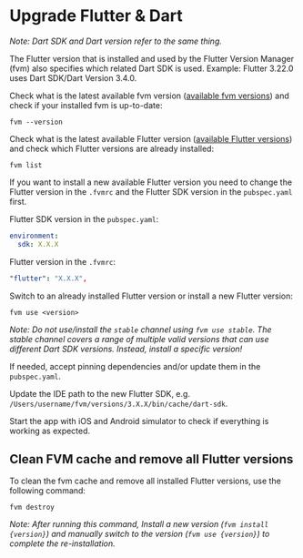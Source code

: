 # Upgrade Flutter & Dart

*Note: Dart SDK and Dart version refer to the same thing.*

The Flutter version that is installed and used by the Flutter Version Manager (fvm) also specifies which related Dart SDK is used.
Example: Flutter 3.22.0 uses Dart SDK/Dart Version 3.4.0.

Check what is the latest available fvm version ([available fvm versions](https://pub.dev/packages/fvm/versions)) and check if your installed fvm is up-to-date:

```shell
fvm --version
```

Check what is the latest available Flutter version ([available Flutter versions](https://flutter-ko.dev/development/tools/sdk/releases?tab=macos)) and check which Flutter versions are already installed:

```shell
fvm list
```

If you want to install a new available Flutter version you need to change the Flutter version in the `.fvmrc` and the Flutter SDK version in the `pubspec.yaml` first.

Flutter SDK version in the `pubspec.yaml`:

```yaml
environment:
  sdk: X.X.X
```

Flutter version in the `.fvmrc`:

```yaml
"flutter": "X.X.X",
```

Switch to an already installed Flutter version or install a new Flutter version:

```shell
fvm use <version>
```

*Note: Do not use/install the `stable` channel using `fvm use stable`. The stable channel covers a range of multiple valid versions that can use different Dart SDK versions. Instead, install a specific version!*

If needed, accept pinning dependencies and/or update them in the `pubspec.yaml`.

Update the IDE path to the new Flutter SDK, e.g. `/Users/username/fvm/versions/3.X.X/bin/cache/dart-sdk`.

Start the app with iOS and Android simulator to check if everything is working as expected.

## Clean FVM cache and remove all Flutter versions

To clean the fvm cache and remove all installed Flutter versions, use the following command:

```shell
fvm destroy
```

_Note: After running this command, Install a new version (`fvm install {version}`) and manually switch
to the version (`fvm use {version}`) to complete the re-installation._
